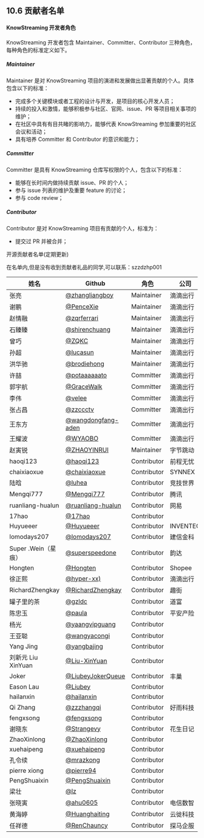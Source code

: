 ## 10.6 贡献者名单

#### KnowStreaming 开发者角色

KnowStreaming 开发者包含 Maintainer、Committer、Contributor 三种角色，每种角色的标准定义如下。

##### Maintainer

Maintainer 是对 KnowStreaming 项目的演进和发展做出显著贡献的个人。具体包含以下的标准：

- 完成多个关键模块或者工程的设计与开发，是项目的核心开发人员；
- 持续的投入和激情，能够积极参与社区、官网、issue、PR 等项目相关事项的维护；
- 在社区中具有有目共睹的影响力，能够代表 KnowStreaming 参加重要的社区会议和活动；
- 具有培养 Committer 和 Contributor 的意识和能力；

##### Committer

Committer 是具有 KnowStreaming 仓库写权限的个人，包含以下的标准：

- 能够在长时间内做持续贡献 issue、PR 的个人；
- 参与 issue 列表的维护及重要 feature 的讨论；
- 参与 code review；

##### Contributor

Contributor 是对 KnowStreaming 项目有贡献的个人，标准为：

- 提交过 PR 并被合并；

开源贡献者名单(定期更新)

在名单内,但是没有收到贡献者礼品的同学,可以联系：szzdzhp001

| 姓名                | Github                                                     | 角色        | 公司     |
| ------------------- | ---------------------------------------------------------- | ----------- | -------- |
| 张亮                | [@zhangliangboy](https://github.com/zhangliangboy)         | Maintainer  | 滴滴出行 |
| 谢鹏                | [@PenceXie](https://github.com/PenceXie)                   | Maintainer  | 滴滴出行 |
| 赵情融              | [@zqrferrari](https://github.com/zqrferrari)               | Maintainer  | 滴滴出行 |
| 石臻臻              | [@shirenchuang](https://github.com/shirenchuang)           | Maintainer  | 滴滴出行 |
| 曾巧                | [@ZQKC](https://github.com/ZQKC)                           | Maintainer  | 滴滴出行 |
| 孙超                | [@lucasun](https://github.com/lucasun)                     | Maintainer  | 滴滴出行 |
| 洪华驰              | [@brodiehong](https://github.com/brodiehong)               | Maintainer  | 滴滴出行 |
| 许喆                | [@potaaaaaato](https://github.com/potaaaaaato)             | Committer   | 滴滴出行 |
| 郭宇航              | [@GraceWalk](https://github.com/GraceWalk)                 | Committer   | 滴滴出行 |
| 李伟                | [@velee](https://github.com/velee)                         | Committer   | 滴滴出行 |
| 张占昌              | [@zzccctv](https://github.com/zzccctv)                     | Committer   | 滴滴出行 |
| 王东方              | [@wangdongfang-aden](https://github.com/wangdongfang-aden) | Committer   | 滴滴出行 |
| 王耀波              | [@WYAOBO](https://github.com/WYAOBO)                       | Committer   | 滴滴出行 |
| 赵寅锐              | [@ZHAOYINRUI](https://github.com/ZHAOYINRUI)               | Maintainer  | 字节跳动 |
| haoqi123            | [@haoqi123](https://github.com/haoqi123)                   | Contributor | 前程无忧 |
| chaixiaoxue         | [@chaixiaoxue](https://github.com/chaixiaoxue)             | Contributor | SYNNEX   |
| 陆晗                | [@luhea](https://github.com/luhea)                         | Contributor | 竞技世界 |
| Mengqi777           | [@Mengqi777](https://github.com/Mengqi777)                 | Contributor | 腾讯     |
| ruanliang-hualun    | [@ruanliang-hualun](https://github.com/ruanliang-hualun)   | Contributor | 网易     |
| 17hao               | [@17hao](https://github.com/17hao)                         | Contributor |          |
| Huyueeer            | [@Huyueeer](https://github.com/Huyueeer)                   | Contributor | INVENTEC |
| lomodays207         | [@lomodays207](https://github.com/lomodays207)             | Contributor | 建信金科 |
| Super .Wein（星痕） | [@superspeedone](https://github.com/superspeedone)         | Contributor | 韵达     |
| Hongten             | [@Hongten](https://github.com/Hongten)                     | Contributor | Shopee   |
| 徐正熙              | [@hyper-xx)](https://github.com/hyper-xx)                  | Contributor | 滴滴出行 |
| RichardZhengkay     | [@RichardZhengkay](https://github.com/RichardZhengkay)     | Contributor | 趣街     |
| 罐子里的茶          | [@gzldc](https://github.com/gzldc)                         | Contributor | 道富     |
| 陈忠玉              | [@paula](https://github.com/chenzhongyu11)                 | Contributor | 平安产险 |
| 杨光                | [@yaangvipguang](https://github.com/yangvipguang)          | Contributor |
| 王亚聪              | [@wangyacongi](https://github.com/wangyacongi)             | Contributor |
| Yang Jing           | [@yangbajing](https://github.com/yangbajing)               | Contributor |          |
| 刘新元 Liu XinYuan  | [@Liu-XinYuan](https://github.com/Liu-XinYuan)             | Contributor |          |
| Joker               | [@LiubeyJokerQueue](https://github.com/JokerQueue)         | Contributor | 丰巢     |
| Eason Lau           | [@Liubey](https://github.com/Liubey)                       | Contributor |          |
| hailanxin           | [@hailanxin](https://github.com/hailanxin)                 | Contributor |          |
| Qi Zhang            | [@zzzhangqi](https://github.com/zzzhangqi)                 | Contributor | 好雨科技 |
| fengxsong           | [@fengxsong](https://github.com/fengxsong)                 | Contributor |          |
| 谢晓东              | [@Strangevy](https://github.com/Strangevy)                 | Contributor | 花生日记 |
| ZhaoXinlong         | [@ZhaoXinlong](https://github.com/ZhaoXinlong)             | Contributor |          |
| xuehaipeng          | [@xuehaipeng](https://github.com/xuehaipeng)               | Contributor |          |
| 孔令续              | [@mrazkong](https://github.com/mrazkong)                   | Contributor |          |
| pierre xiong        | [@pierre94](https://github.com/pierre94)                   | Contributor |          |
| PengShuaixin        | [@PengShuaixin](https://github.com/PengShuaixin)           | Contributor |          |
| 梁壮                | [@lz](https://github.com/silent-night-no-trace)            | Contributor |          |
| 张晓寅              | [@ahu0605](https://github.com/ahu0605)                     | Contributor | 电信数智 |
| 黄海婷              | [@Huanghaiting](https://github.com/Huanghaiting)           | Contributor | 云徙科技 |
| 任祥德              | [@RenChauncy](https://github.com/RenChauncy)               | Contributor | 探马企服 |
